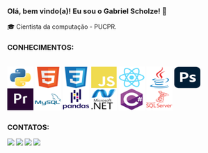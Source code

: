 ### Olá, bem vindo(a)! Eu sou o Gabriel Scholze! 👋

🎓 Cientista da computação - PUCPR.

### CONHECIMENTOS:

<div style="display: inline_block; cursor:none;"><br>
  <img align="center" alt="Scholze-Python" height="50" width="60" src="https://raw.githubusercontent.com/devicons/devicon/master/icons/python/python-original.svg">
  <img align="center" alt="Scholze-HTML" height="50" width="60" src="https://raw.githubusercontent.com/devicons/devicon/master/icons/html5/html5-original.svg">
  <img align="center" alt="Scholze-CSS" height="50" width="60" src="https://raw.githubusercontent.com/devicons/devicon/master/icons/css3/css3-original.svg">
  <img align="center" alt="Scholze-Js" height="50" width="60" src="https://raw.githubusercontent.com/devicons/devicon/master/icons/javascript/javascript-plain.svg">
  <img align="center" alt="Scholze-React" height="50" width="60" src="https://raw.githubusercontent.com/devicons/devicon/master/icons/react/react-original.svg">  
  <img align="center" alt="Scholze-Java" height="50" width="60" src="https://raw.githubusercontent.com/devicons/devicon/2ae2a900d2f041da66e950e4d48052658d850630/icons/java/java-original.svg"> 
  <img align="center" alt="Scholze-photoshop" height="50" width="60" src="https://raw.githubusercontent.com/devicons/devicon/2ae2a900d2f041da66e950e4d48052658d850630/icons/photoshop/photoshop-plain.svg"> 
  <img align="center" alt="Scholze-premierepro" height="50" width="60" src="https://raw.githubusercontent.com/devicons/devicon/2ae2a900d2f041da66e950e4d48052658d850630/icons/premierepro/premierepro-plain.svg"> 
  <img align="center" alt="Scholze-SQL" height="50" width="60" src="https://raw.githubusercontent.com/devicons/devicon/2ae2a900d2f041da66e950e4d48052658d850630/icons/mysql/mysql-plain-wordmark.svg"> 
  <img align="center" alt="Scholze-pandas" height="50" width="60" src="https://raw.githubusercontent.com/devicons/devicon/2ae2a900d2f041da66e950e4d48052658d850630/icons/pandas/pandas-original-wordmark.svg"> 
<img align="center" alt="Scholze-pandas" height="50" width="60" src="https://raw.githubusercontent.com/devicons/devicon/master/icons/dot-net/dot-net-original-wordmark.svg"> 
  <img align="center" alt="Scholze-pandas" height="50" width="60" src="https://raw.githubusercontent.com/devicons/devicon/master/icons/csharp/csharp-original.svg"> 
  <img align="center" alt="Scholze-pandas" height="50" width="60" src="https://raw.githubusercontent.com/devicons/devicon/master/icons/microsoftsqlserver/microsoftsqlserver-plain-wordmark.svg"> 
</div>

</div>
  
##
### CONTATOS:
<div> 
  <a href="https://www.instagram.com/_scholzee/" target="_blank"><img src="https://img.shields.io/badge/-Instagram-%23E4405F?style=for-the-badge&logo=instagram&logoColor=white" target="_blank"></a>
  <a href = "mailto:gabrielscholze@gmail.com"><img src="https://img.shields.io/badge/-Gmail-%23333?style=for-the-badge&logo=gmail&logoColor=white" target="_blank"></a>
  <a href="https://www.linkedin.com/in/gabriel-scholze-rosa-28b9ab1b2/" target="_blank"><img src="https://img.shields.io/badge/-LinkedIn-%230077B5?style=for-the-badge&logo=linkedin&logoColor=white" target="_blank"></a> 
  <a href="https://gabrielscholze-r.github.io/gabrielscholze/" target="blank"><img src="https://img.shields.io/badge/Website-3b5998?style=for-the-badge&logo=google-chrome&logoColor=white" /></a>
</div>
